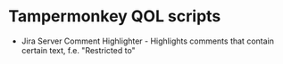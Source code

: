 # Tampermonkey QOL scripts
* Jira Server Comment Highlighter - Highlights comments that contain certain text, f.e. "Restricted to"
